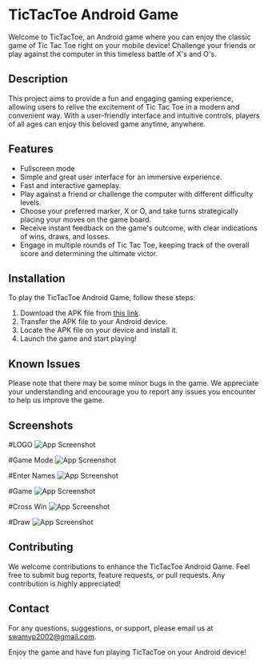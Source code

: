 
# TicTacToe Android Game

Welcome to TicTacToe, an Android game where you can enjoy the classic game of Tic Tac Toe right on your mobile device! Challenge your friends or play against the computer in this timeless battle of X's and O's.
## Description
This project aims to provide a fun and engaging gaming experience, allowing users to relive the excitement of Tic Tac Toe in a modern and convenient way. With a user-friendly interface and intuitive controls, players of all ages can enjoy this beloved game anytime, anywhere.




## Features
- Fullscreen mode
- Simple and great user interface for an immersive experience.
- Fast and interactive gameplay.
- Play against a friend or challenge the computer with different difficulty levels.
- Choose your preferred marker, X or O, and take turns strategically placing your moves on the game board.
- Receive instant feedback on the game's outcome, with clear indications of wins, draws, and losses.
- Engage in multiple rounds of Tic Tac Toe, keeping track of the overall score and determining the ultimate victor.


## Installation

To play the TicTacToe Android Game, follow these steps:
1. Download the APK file from [this link](https://github.com/swamy3697/for-ReadMe-Files/blob/main/TicTacToe%20files/tictactoe.apk).
2. Transfer the APK file to your Android device.
3. Locate the APK file on your device and install it.
4. Launch the game and start playing!
## Known Issues

Please note that there may be some minor bugs in the game. We appreciate your understanding and encourage you to report any issues you encounter to help us improve the game.

## Screenshots

#LOGO
![App Screenshot](https://github.com/swamy3697/TitTacToe-Android-App/blob/master/ic_launcherpng.png)

#Game Mode
![App Screenshot](https://github.com/swamy3697/for-ReadMe-Files/blob/main/TicTacToe%20files/titacToe-1.jpg)


#Enter Names
![App Screenshot](https://github.com/swamy3697/for-ReadMe-Files/blob/main/TicTacToe%20files/enterNames.jpg)

#Game
![App Screenshot](https://github.com/swamy3697/for-ReadMe-Files/blob/main/TicTacToe%20files/gameBord.jpg)

#Cross Win
![App Screenshot](https://github.com/swamy3697/for-ReadMe-Files/blob/main/TicTacToe%20files/titTacToe.jpg)

#Draw
![App Screenshot](https://github.com/swamy3697/for-ReadMe-Files/blob/main/TicTacToe%20files/DrawImagejpg.jpg)





## Contributing
We welcome contributions to enhance the TicTacToe Android Game. Feel free to submit bug reports, feature requests, or pull requests. Any contribution is highly appreciated!
## Contact
For any questions, suggestions, or support, please email us at swamyp2002@gmail.com.

Enjoy the game and have fun playing TicTacToe on your Android device!
